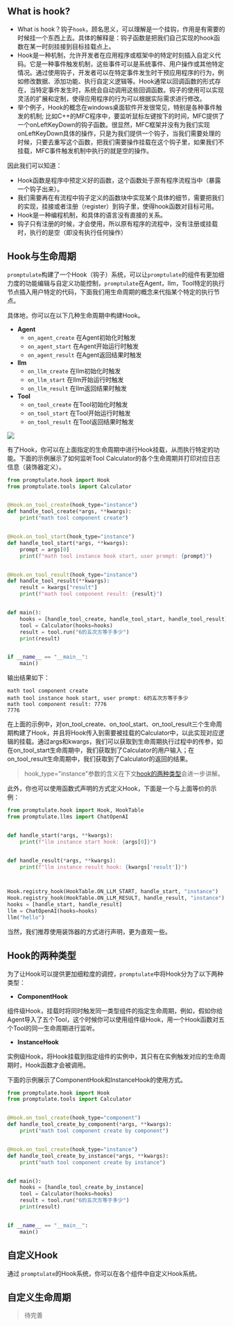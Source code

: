 ## What is hook?

- What is hook？钩子`hook`，顾名思义，可以理解是一个挂钩，作用是有需要的时候挂一个东西上去。具体的解释是：钩子函数是把我们自己实现的hook函数在某一时刻挂接到目标挂载点上。
- Hook是一种机制，允许开发者在应用程序或框架中的特定时刻插入自定义代码。它是一种事件触发机制，这些事件可以是系统事件、用户操作或其他特定情况。通过使用钩子，开发者可以在特定事件发生时干预应用程序的行为，例如修改数据、添加功能、执行自定义逻辑等。Hook通常以回调函数的形式存在，当特定事件发生时，系统会自动调用这些回调函数。钩子的使用可以实现灵活的扩展和定制，使得应用程序的行为可以根据实际需求进行修改。
- 举个例子，Hook的概念在windows桌面软件开发很常见，特别是各种事件触发的机制; 比如C++的MFC程序中，要监听鼠标左键按下的时间，MFC提供了一个onLeftKeyDown的钩子函数。很显然，MFC框架并没有为我们实现onLeftKeyDown具体的操作，只是为我们提供一个钩子，当我们需要处理的时候，只要去重写这个函数，把我们需要操作挂载在这个钩子里，如果我们不挂载，MFC事件触发机制中执行的就是空的操作。

因此我们可以知道：
- Hook函数是程序中预定义好的函数，这个函数处于原有程序流程当中（暴露一个钩子出来）。
- 我们需要再在有流程中钩子定义的函数块中实现某个具体的细节，需要把我们的实现，挂接或者注册（register）到钩子里，使得hook函数对目标可用。
- Hook是一种编程机制，和具体的语言没有直接的关系。
- 钩子只有注册的时候，才会使用，所以原有程序的流程中，没有注册或挂载时，执行的是空（即没有执行任何操作）

## Hook与生命周期

`promptulate`构建了一个Hook（钩子）系统，可以让`promptulate`的组件有更加细力度的功能编辑与自定义功能控制，`promptulate`在Agent，llm，Tool特定的执行节点插入用户特定的代码，下面我们用生命周期的概念来代指某个特定的执行节点。

具体地，你可以在以下几种生命周期中构建Hook。

- **Agent**
  - `on_agent_create` 在Agent初始化时触发
  - `on_agent_start` 在Agent开始运行时触发
  - `on_agent_result` 在Agent返回结果时触发
- **llm**
  - `on_llm_create` 在llm初始化时触发
  - `on_llm_start` 在llm开始运行时触发
  - `on_llm_result` 在llm返回结果时触发
- **Tool**
  - `on_tool_create` 在Tool初始化时触发
  - `on_tool_start` 在Tool开始运行时触发
  - `on_tool_result` 在Tool返回结果时触发

![](images/hook_1.png)

有了Hook，你可以在上面指定的生命周期中进行Hook挂载，从而执行特定的功能。下面的示例展示了如何监听Tool Calculator的各个生命周期并打印对应日志信息（装饰器定义）。


```python
from promptulate.hook import Hook
from promptulate.tools import Calculator


@Hook.on_tool_create(hook_type="instance")
def handle_tool_create(*args, **kwargs):
    print("math tool component create")


@Hook.on_tool_start(hook_type="instance")
def handle_tool_start(*args, **kwargs):
    prompt = args[0]
    print(f"math tool instance hook start, user prompt: {prompt}")


@Hook.on_tool_result(hook_type="instance")
def handle_tool_result(**kwargs):
    result = kwargs["result"]
    print(f"math tool component result: {result}")


def main():
    hooks = [handle_tool_create, handle_tool_start, handle_tool_result]
    tool = Calculator(hooks=hooks)
    result = tool.run("6的五次方等于多少")
    print(result)


if __name__ == "__main__":
    main()

```

输出结果如下：

```text
math tool component create
math tool instance hook start, user prompt: 6的五次方等于多少
math tool component result: 7776
7776
```

在上面的示例中，对on_tool_create、on_tool_start、on_tool_result三个生命周期构建了Hook，并且将Hook传入到需要被挂载的Calculator中，以此实现对应逻辑的挂载。通过args和kwargs，我们可以获取到生命周期执行过程中的传参，如在on_tool_start生命周期中，我们获取到了Calculator的用户输入；在on_tool_result生命周期中，我们获取到了Calculator的返回的结果。

> hook_type="instance"参数的含义在下文[hook的两种类型](#hook的两种类型)会进一步讲解。

此外，你也可以使用函数式声明的方式定义Hook，下面是一个与上面等价的示例：

```python
from promptulate.hook import Hook, HookTable
from promptulate.llms import ChatOpenAI


def handle_start(*args, **kwargs):
    print(f"llm instance start hook: {args[0]}")


def handle_result(*args, **kwargs):
    print(f"llm instance result hook: {kwargs['result']}")



Hook.registry_hook(HookTable.ON_LLM_START, handle_start, "instance")
Hook.registry_hook(HookTable.ON_LLM_RESULT, handle_result, "instance")
hooks = [handle_start, handle_result]
llm = ChatOpenAI(hooks=hooks)
llm("hello")
```

当然，我们推荐使用装饰器的方式进行声明，更为直观一些。


## Hook的两种类型

为了让Hook可以提供更加细粒度的调控，`promptulate`中将Hook分为了以下两种类型：

- **ComponentHook**

组件级Hook，挂载时将同时触发同一类型组件的指定生命周期，例如，假如你给Agent导入了五个Tool，这个时候你可以使用组件级Hook，用一个Hook函数对五个Tool的同一生命周期进行监听。

- **InstanceHook**

实例级Hook，将Hook挂载到指定组件的实例中，其只有在实例触发对应的生命周期时，Hook函数才会被调用。

下面的示例展示了ComponentHook和InstanceHook的使用方式。

```python
from promptulate.hook import Hook
from promptulate.tools import Calculator


@Hook.on_tool_create(hook_type="component")
def handle_tool_create_by_component(*args, **kwargs):
    print("math tool component create by component")


@Hook.on_tool_create(hook_type="instance")
def handle_tool_create_by_instance(*args, **kwargs):
    print("math tool component create by instance")


def main():
    hooks = [handle_tool_create_by_instance]
    tool = Calculator(hooks=hooks)
    result = tool.run("6的五次方等于多少")
    print(result)


if __name__ == "__main__":
    main()
```


## 自定义Hook

通过 `promptulate`的Hook系统，你可以在各个组件中自定义Hook系统。


## 自定义生命周期

> 待完善